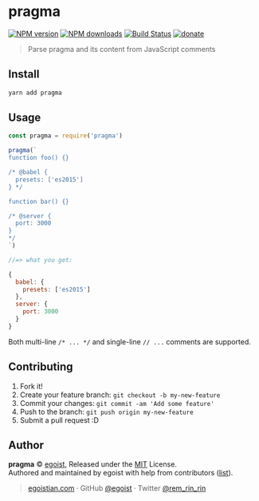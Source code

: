 # pragma

[![NPM version](https://img.shields.io/npm/v/pragma.svg?style=flat)](https://npmjs.com/package/pragma) [![NPM downloads](https://img.shields.io/npm/dm/pragma.svg?style=flat)](https://npmjs.com/package/pragma) [![Build Status](https://img.shields.io/circleci/project/egoist/pragma/master.svg?style=flat)](https://circleci.com/gh/egoist/pragma) [![donate](https://img.shields.io/badge/$-donate-ff69b4.svg?maxAge=2592000&style=flat)](https://github.com/egoist/donate)

> Parse pragma and its content from JavaScript comments

## Install

```bash
yarn add pragma
```

## Usage

```js
const pragma = require('pragma')

pragma(`
function foo() {}

/* @babel {
  presets: ['es2015']
} */

function bar() {}

/* @server {
  port: 3000
}
*/
`)

//=> what you get:

{
  babel: {
    presets: ['es2015']
  },
  server: {
    port: 3000
  }
}
```

Both multi-line `/* ... */` and single-line `// ...` comments are supported.

## Contributing

1. Fork it!
2. Create your feature branch: `git checkout -b my-new-feature`
3. Commit your changes: `git commit -am 'Add some feature'`
4. Push to the branch: `git push origin my-new-feature`
5. Submit a pull request :D


## Author

**pragma** © [egoist](https://github.com/egoist), Released under the [MIT](./LICENSE) License.<br>
Authored and maintained by egoist with help from contributors ([list](https://github.com/egoist/pragma/contributors)).

> [egoistian.com](https://egoistian.com) · GitHub [@egoist](https://github.com/egoist) · Twitter [@rem_rin_rin](https://twitter.com/rem_rin_rin)
